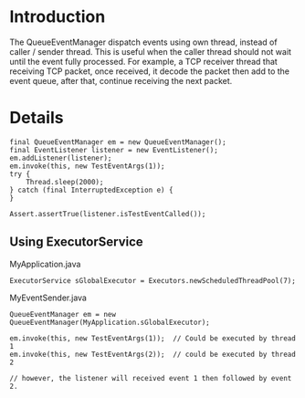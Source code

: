 # Introduction #

The QueueEventManager dispatch events using own thread, instead of caller / sender thread.  This is useful when the caller thread should not wait until the event fully processed.  For example, a TCP receiver thread that receiving TCP packet, once received, it decode the packet then add to the event queue, after that, continue receiving the next packet.

# Details #

```
final QueueEventManager em = new QueueEventManager();
final EventListener listener = new EventListener();
em.addListener(listener);
em.invoke(this, new TestEventArgs(1));
try {
    Thread.sleep(2000);
} catch (final InterruptedException e) {
}

Assert.assertTrue(listener.isTestEventCalled());
```

## Using ExecutorService ##

MyApplication.java
```
ExecutorService sGlobalExecutor = Executors.newScheduledThreadPool(7);
```

MyEventSender.java
```
QueueEventManager em = new QueueEventManager(MyApplication.sGlobalExecutor);

em.invoke(this, new TestEventArgs(1));  // Could be executed by thread 1
em.invoke(this, new TestEventArgs(2));  // could be executed by thread 2

// however, the listener will received event 1 then followed by event 2.
```